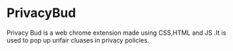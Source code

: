 # PrivacyBud
Privacy Bud is a web chrome extension made using CSS,HTML and JS .It is used to pop up unfair cluases in privacy policies.

